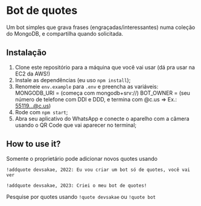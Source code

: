 # Bot de quotes
Um bot simples que grava frases (engraçadas/interessantes) numa coleção do MongoDB, e compartilha quando solicitada.

## Instalação
1. Clone este repositório para a máquina que você vai usar (dá pra usar na EC2 da AWS!)
2. Instale as dependências (eu uso ```npm install```);
3. Renomeie ```env.example``` para ```.env``` e preencha as variáveis:
     MONGODB_URI = (começa com mongodb+srv://)
     BOT_OWNER = (seu número de telefone com DDI e DDD, e termina com @c.us => Ex.: 55119...@c.us)
5. Rode com ```npm start```;
6. Abra seu aplicativo do WhatsApp e conecte o aparelho com a câmera usando o QR Code que vai aparecer no terminal;

## How to use it?
Somente o proprietário pode adicionar novos quotes usando

```!addquote devsakae, 2022: Eu vou criar um bot só de quotes, você vai ver```

```!addquote devsakae, 2023: Criei o meu bot de quotes!```

Pesquise por quotes usando
```!quote devsakae```
ou
```!quote bot```
